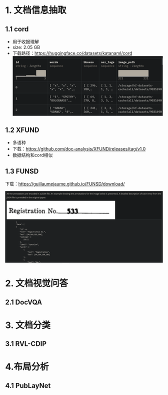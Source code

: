 # 1. 文档信息抽取
## 1.1 cord

- 用于收据理解
- size: 2.05 GB
- 下载路径：https://huggingface.co/datasets/katanaml/cord
![](../../35_RAG/06_文档解析/.02_数据_images/cord数据样式.png)

## 1.2 XFUND

- 多语种
- 下载：https://github.com/doc-analysis/XFUND/releases/tag/v1.0
- 数据结构和cord相似

## 1.3 FUNSD

下载：https://guillaumejaume.github.io/FUNSD/download/

![](../../35_RAG/06_文档解析/.02_数据_images/FUNSD数据格式.png)

# 2. 文档视觉问答

## 2.1 DocVQA


# 3. 文档分类

## 3.1 RVL-CDIP

# 4.布局分析

## 4.1 PubLayNet